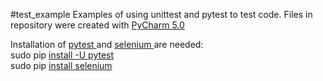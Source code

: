 #test_example
Examples of using unittest and pytest to test code.
Files in repository were created with <a href="https://www.jetbrains.com/pycharm/">PyCharm 5.0 </a>   <br>

Installation of <a href="http://pytest.org/latest/" >pytest </a> and <a href="http://www.seleniumhq.org/"> selenium </a> are needed:  <br>
sudo pip <a href="http://pytest.org/latest/getting-started.html" >install -U pytest   </a>    <br>
sudo pip <a href="http://selenium-python.readthedocs.org/installation.html">install selenium </a>    <br>
 

